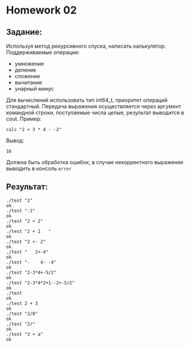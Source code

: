 # __Homework 02__

## Задание:

Используя метод рекурсивного спуска, написать калькулятор. Поддерживаемые операции:
- умножение
- деление
- сложение
- вычитание
- унарный минус

Для вычислений использовать тип int64_t, приоритет операций стандартный. Передача выражения осуществляется через аргумент командной строки, поступаемые числа целые, результат выводится в cout. Пример:

```
calc "2 + 3 * 4 - -2"
```

Вывод:

```
16
```

Должна быть обработка ошибок, в случае некорректного выражения выводить в консоль ```error```  

## Результат:

```
./test "2"
ok
./test "-2"
ok
./test "2 + 2"
ok
./test "2 + 2   "
ok
./test "2 +- 2"
ok
./test "   2+-4"
ok
./test "-    4- -4"
ok
./test "2-3*4+-5/2"
ok
./test "2-3*4*2+1--2+-5/2"
ok
./test
ok
./test 2 + 3
ok
./test "2/0"
ok
./test "2/"
ok
./test "3 + a"
ok
```